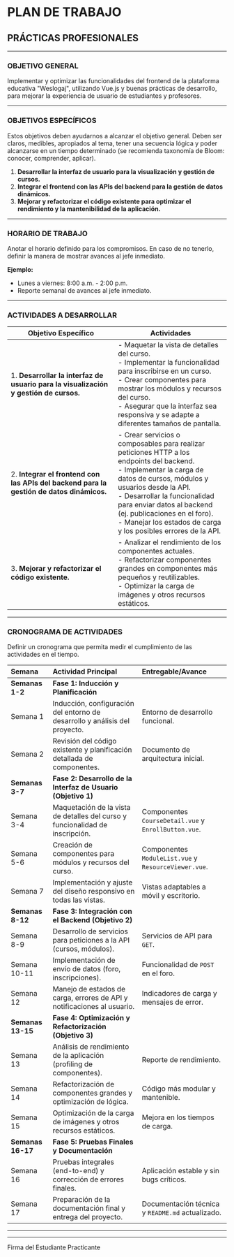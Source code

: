 # PLAN DE TRABAJO
## PRÁCTICAS PROFESIONALES

---

### OBJETIVO GENERAL
Implementar y optimizar las funcionalidades del frontend de la plataforma educativa "Weslogaj", utilizando Vue.js y buenas prácticas de desarrollo, para mejorar la experiencia de usuario de estudiantes y profesores.

---

### OBJETIVOS ESPECÍFICOS
Estos objetivos deben ayudarnos a alcanzar el objetivo general. Deben ser claros, medibles, apropiados al tema, tener una secuencia lógica y poder alcanzarse en un tiempo determinado (se recomienda taxonomía de Bloom: conocer, comprender, aplicar).

1. **Desarrollar la interfaz de usuario para la visualización y gestión de cursos.**
2. **Integrar el frontend con las APIs del backend para la gestión de datos dinámicos.**
3. **Mejorar y refactorizar el código existente para optimizar el rendimiento y la mantenibilidad de la aplicación.**

---

### HORARIO DE TRABAJO
Anotar el horario definido para los compromisos. En caso de no tenerlo, definir la manera de mostrar avances al jefe inmediato.

**Ejemplo:**
- Lunes a viernes: 8:00 a.m. - 2:00 p.m.
- Reporte semanal de avances al jefe inmediato.

---

### ACTIVIDADES A DESARROLLAR
| Objetivo Específico | Actividades |
|---------------------|------------|
| 1. **Desarrollar la interfaz de usuario para la visualización y gestión de cursos.** | - Maquetar la vista de detalles del curso. <br> - Implementar la funcionalidad para inscribirse en un curso. <br> - Crear componentes para mostrar los módulos y recursos del curso. <br> - Asegurar que la interfaz sea responsiva y se adapte a diferentes tamaños de pantalla. |
| 2. **Integrar el frontend con las APIs del backend para la gestión de datos dinámicos.** | - Crear servicios o composables para realizar peticiones HTTP a los endpoints del backend. <br> - Implementar la carga de datos de cursos, módulos y usuarios desde la API. <br> - Desarrollar la funcionalidad para enviar datos al backend (ej. publicaciones en el foro). <br> - Manejar los estados de carga y los posibles errores de la API. |
| 3. **Mejorar y refactorizar el código existente.** | - Analizar el rendimiento de los componentes actuales. <br> - Refactorizar componentes grandes en componentes más pequeños y reutilizables. <br> - Optimizar la carga de imágenes y otros recursos estáticos. |

---

### CRONOGRAMA DE ACTIVIDADES
Definir un cronograma que permita medir el cumplimiento de las actividades en el tiempo.

| Semana | Actividad Principal | Entregable/Avance |
| :--- | :--- | :--- |
| **Semanas 1-2** | **Fase 1: Inducción y Planificación** | |
| Semana 1 | Inducción, configuración del entorno de desarrollo y análisis del proyecto. | Entorno de desarrollo funcional. |
| Semana 2 | Revisión del código existente y planificación detallada de componentes. | Documento de arquitectura inicial. |
| **Semanas 3-7** | **Fase 2: Desarrollo de la Interfaz de Usuario (Objetivo 1)** | |
| Semana 3-4 | Maquetación de la vista de detalles del curso y funcionalidad de inscripción. | Componentes `CourseDetail.vue` y `EnrollButton.vue`. |
|  Semana 5-6| Creación de componentes para módulos y recursos del curso. | Componentes `ModuleList.vue` y `ResourceViewer.vue`. |
| Semana 7 | Implementación y ajuste del diseño responsivo en todas las vistas. | Vistas adaptables a móvil y escritorio. |
| **Semanas 8-12** | **Fase 3: Integración con el Backend (Objetivo 2)** | |
| Semana 8-9 | Desarrollo de servicios para peticiones a la API (cursos, módulos). | Servicios de API para `GET`. |
| Semana 10-11 | Implementación de envío de datos (foro, inscripciones). | Funcionalidad de `POST` en el foro. |
| Semana 12 | Manejo de estados de carga, errores de API y notificaciones al usuario. | Indicadores de carga y mensajes de error. |
| **Semanas 13-15** | **Fase 4: Optimización y Refactorización (Objetivo 3)** | |
| Semana 13 | Análisis de rendimiento de la aplicación (profiling de componentes). | Reporte de rendimiento. |
| Semana 14 | Refactorización de componentes grandes y optimización de lógica. | Código más modular y mantenible. |
| Semana 15 | Optimización de la carga de imágenes y otros recursos estáticos. | Mejora en los tiempos de carga. |
| **Semanas 16-17** | **Fase 5: Pruebas Finales y Documentación** | |
| Semana 16 | Pruebas integrales (end-to-end) y corrección de errores finales. | Aplicación estable y sin bugs críticos. |
| Semana 17 | Preparación de la documentación final y entrega del proyecto. | Documentación técnica y `README.md` actualizado. |

---

__________________________________________
Firma del Estudiante Practicante

